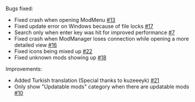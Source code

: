 Bugs fixed:

- Fixed crash when opening ModMenu [#13](https://github.com/DeathsGun/ModManager/issues/13)
- Fixed update error on Windows because of file locks [#17](https://github.com/DeathsGun/ModManager/issues/13)
- Search only when enter key was hit for improved performance [#7](https://github.com/DeathsGun/ModManager/issues/7)
- Fixed crash when ModManager loses connection while opening a more detailed
  view [#16](https://github.com/DeathsGun/ModManager/issues/16)
- Fixed icons being mixed up [#22](https://github.com/DeathsGun/ModManager/issues/22)
- Fixed unknown mods showing up [#18](https://github.com/DeathsGun/ModManager/issues/18)

Improvements:

- Added Turkish translation (Special thanks to kuzeeeyk) [#21](https://github.com/DeathsGun/ModManager/pull/21)
- Only show "Updatable mods" category when there are updatable
  mods [#10](https://github.com/DeathsGun/ModManager/issues/10)
